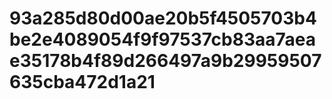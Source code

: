 # 93a285d80d00ae20b5f4505703b4be2e4089054f9f97537cb83aa7aeae35178b4f89d266497a9b29959507635cba472d1a21